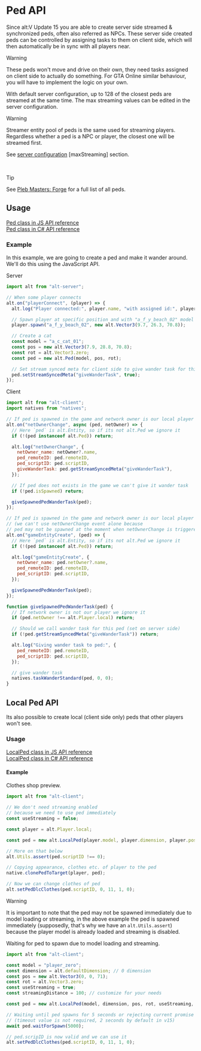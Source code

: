 # Ped API

Since alt:V Update 15 you are able to create server side streamed & synchronized peds, often also referred as NPCs. These server side created peds can be controlled by assigning tasks to them on client side, which will then automatically be in sync with all players near.

> [!WARNING]
> These peds won't move and drive on their own, they need tasks assigned on client side to actually do something.
> For GTA Online similar behaviour, you will have to implement the logic on your own.

With default server configuration, up to 128 of the closest peds are streamed at the same time. The max streaming values can be edited in the server configuration.

> [!WARNING]
> Streamer entity pool of peds is the same used for streaming players. Regardless whether a ped is a NPC or player, the closest one will be streamed first.

See [server configuration](configs/server.md) [maxStreaming] section.

<br>

> [!TIP]
> See <a href='https://forge.plebmasters.de/peds'>Pleb Masters: Forge</a> for a full list of all peds.

## Usage

[Ped class in JS API reference](https://docs.altv.mp/js/api/alt-server.Ped.html)<br>
[Ped class in C# API reference](https://docs.altv.mp/cs/api/AltV.Net.Elements.Entities.Ped.html)<br>

### Example

In this example, we are going to create a ped and make it wander around. We'll do this using the JavaScript API.

Server
```js
import alt from "alt-server";

// When some player connects
alt.on("playerConnect", (player) => {
  alt.log("Player connected:", player.name, "with assigned id:", player.id);

  // Spawn player at specific position and with "a_f_y_beach_02" model
  player.spawn("a_f_y_beach_02", new alt.Vector3(9.7, 26.3, 70.8));

  // Create a cat
  const model = "a_c_cat_01";
  const pos = new alt.Vector3(7.9, 28.8, 70.8);
  const rot = alt.Vector3.zero;
  const ped = new alt.Ped(model, pos, rot);

  // Set stream synced meta for client side to give wander task for this particular ped
  ped.setStreamSyncedMeta("giveWanderTask", true);
});
```

Client
```js
import alt from "alt-client";
import natives from "natives";

// If ped is spawned in the game and network owner is our local player give it wander task
alt.on("netOwnerChange", async (ped, netOwner) => {
  // Here `ped` is alt.Entity, so if its not alt.Ped we ignore it
  if (!(ped instanceof alt.Ped)) return;

  alt.log("netOwnerChange", {
    netOwner_name: netOwner?.name,
    ped_remoteID: ped.remoteID,
    ped_scriptID: ped.scriptID,
    giveWanderTask: ped.getStreamSyncedMeta("giveWanderTask"),
  });

  // If ped does not exists in the game we can't give it wander task
  if (!ped.isSpawned) return;

  giveSpawnedPedWanderTask(ped);
});

// If ped is spawned in the game and network owner is our local player give it wander task
// (we can't use netOwnerChange event alone because
// ped may not be spawned at the moment when netOwnerChange is triggered)
alt.on("gameEntityCreate", (ped) => {
  // Here `ped` is alt.Entity, so if its not alt.Ped we ignore it
  if (!(ped instanceof alt.Ped)) return;

  alt.log("gameEntityCreate", {
    netOwner_name: ped.netOwner?.name,
    ped_remoteID: ped.remoteID,
    ped_scriptID: ped.scriptID,
  });

  giveSpawnedPedWanderTask(ped);
});

function giveSpawnedPedWanderTask(ped) {
  // If network owner is not our player we ignore it
  if (ped.netOwner !== alt.Player.local) return;

  // Should we call wander task for this ped (set on server side)
  if (!ped.getStreamSyncedMeta("giveWanderTask")) return;

  alt.log("Giving wander task to ped:", {
    ped_remoteID: ped.remoteID,
    ped_scriptID: ped.scriptID,
  });

  // give wander task
  natives.taskWanderStandard(ped, 0, 0);
}
```

## Local Ped API

Its also possible to create local (client side only) peds that other players won't see.

### Usage

[LocalPed class in JS API reference](https://docs.altv.mp/js/api/alt-client.LocalPed.html)<br>
[LocalPed class in C# API reference](https://docs.altv.mp/cs/api/AltV.Net.Client.Elements.Entities.LocalPed.html)<br>

#### Example
Clothes shop preview.

```js
import alt from "alt-client";

// We don't need streaming enabled
// because we need to use ped immediately
const useStreaming = false;

const player = alt.Player.local;

const ped = new alt.LocalPed(player.model, player.dimension, player.pos, player.rot, useStreaming);

// More on that below
alt.Utils.assert(ped.scriptID !== 0);

// Copying appearance, clothes etc. of player to the ped
native.clonePedToTarget(player, ped);

// Now we can change clothes of ped
alt.setPedDlcClothes(ped.scriptID, 0, 11, 1, 0);
```

> [!WARNING]
> It is important to note that the ped may not be spawned immediately due to model loading or streaming, in the above example the ped is spawned immediately (supposedly, that's why we have an `alt.Utils.assert`) because the player model is already loaded and streaming is disabled.

Waiting for ped to spawn due to model loading and streaming.
```js
import alt from "alt-client";

const model = "player_zero";
const dimension = alt.defaultDimension; // 0 dimension
const pos = new alt.Vector3(0, 0, 71);
const rot = alt.Vector3.zero;
const useStreaming = true;
const streamingDistance = 100; // customize for your needs

const ped = new alt.LocalPed(model, dimension, pos, rot, useStreaming, streamingDistance);

// Waiting until ped spawns for 5 seconds or rejecting current promise
// (timeout value is not required, 2 seconds by default in v15)
await ped.waitForSpawn(5000);

// ped.scripID is now valid and we can use it
alt.setPedDlcClothes(ped.scriptID, 0, 11, 1, 0);
```
